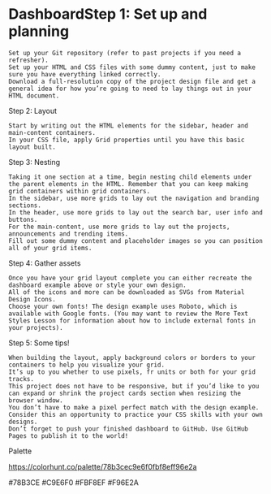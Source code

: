 # DashboardStep 1: Set up and planning

    Set up your Git repository (refer to past projects if you need a refresher).
    Set up your HTML and CSS files with some dummy content, just to make sure you have everything linked correctly.
    Download a full-resolution copy of the project design file and get a general idea for how you’re going to need to lay things out in your HTML document.

Step 2: Layout

    Start by writing out the HTML elements for the sidebar, header and main-content containers.
    In your CSS file, apply Grid properties until you have this basic layout built.

Step 3: Nesting

    Taking it one section at a time, begin nesting child elements under the parent elements in the HTML. Remember that you can keep making grid containers within grid containers.
    In the sidebar, use more grids to lay out the navigation and branding sections.
    In the header, use more grids to lay out the search bar, user info and buttons.
    For the main-content, use more grids to lay out the projects, announcements and trending items.
    Fill out some dummy content and placeholder images so you can position all of your grid items.

Step 4: Gather assets

    Once you have your grid layout complete you can either recreate the dashboard example above or style your own design.
    All of the icons and more can be downloaded as SVGs from Material Design Icons.
    Choose your own fonts! The design example uses Roboto, which is available with Google fonts. (You may want to review the More Text Styles Lesson for information about how to include external fonts in your projects).

Step 5: Some tips!

    When building the layout, apply background colors or borders to your containers to help you visualize your grid.
    It’s up to you whether to use pixels, fr units or both for your grid tracks.
    This project does not have to be responsive, but if you’d like to you can expand or shrink the project cards section when resizing the browser window.
    You don’t have to make a pixel perfect match with the design example. Consider this an opportunity to practice your CSS skills with your own designs.
    Don’t forget to push your finished dashboard to GitHub. Use GitHub Pages to publish it to the world!

Palette

https://colorhunt.co/palette/78b3cec9e6f0fbf8eff96e2a

#78B3CE
#C9E6F0
#FBF8EF
#F96E2A

<!-- STRUCTURE (DESKTOP) -->

<!--

---------- CONTAINER ----------

  > TOP NAV ---- Behavior: regular flow ----

    > search
      search form

    > welcome
      welcome message
      profile picture

    > profile
      name
      profile picture
      icons

    > action buttons
      new
      upload
      share

  > SIDE NAV ---- Behavior: Stay in place on left hand of screen while scrolling ----

    > logo
      icon
      title

    > menu links 1
      home
      profile
      messages
      history
      tasks
      communities

    > menu links 2
      settings
      support
      privacy

  > MAIN BODY

    > my projects ---- Behavior: scrollable ----
      > cards
        > card type 1
          title
          subtitle
          image
          description
          action buttons
            edit
            delete
        > card type 2
          title
          subtitle
          image
          description
          action buttons
            edit
            delete
        > card type 3
          title
          subtitle
          image
          description
          action buttons
            edit
            delete

    > announcements section ---- Behavior: static ----
      > announcments
      > announcement card
          title
          subtitle
          description

      > trending
      > trending card
          title
          subtitle
          description

  > FOOTER


  -->

<!-- RESPONSIVENESS -->

